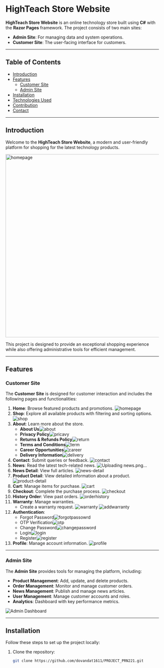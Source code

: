 # HighTeach Store Website

**HighTeach Store Website** is an online technology store built using **C#** with the **Razor Pages** framework. The project consists of two main sites:

- **Admin Site**: For managing data and system operations.
- **Customer Site**: The user-facing interface for customers.

---

## Table of Contents

- [Introduction](#introduction)
- [Features](#features)
  - [Customer Site](#customer-site)
  - [Admin Site](#admin-site)
- [Installation](#installation)
- [Technologies Used](#technologies-used)
- [Contribution](#contribution)
- [Contact](#contact)

---

## Introduction

Welcome to the **HighTeach Store Website**, a modern and user-friendly platform for shopping for the latest technology products. 

<img src="https://github.com/user-attachments/assets/f73e075b-c9f9-4ea7-a4c2-a85c5058da70" alt="homepage" width="600" />

This project is designed to provide an exceptional shopping experience while also offering administrative tools for efficient management.

---

## Features

### Customer Site

The **Customer Site** is designed for customer interaction and includes the following pages and functionalities:

1. **Home**: Browse featured products and promotions.
![homepage](https://github.com/user-attachments/assets/3abe7cb7-d0a6-4308-a2a7-307bb3600ab9)
2. **Shop**: Explore all available products with filtering and sorting options.
   ![shop](https://github.com/user-attachments/assets/fabd3669-7423-436f-9298-7c98c6ab0f98)
3. **About**: Learn more about the store.
   - **About Us**![about](https://github.com/user-attachments/assets/ee95915c-43af-47c3-a01f-a4093335b903)
   - **Privacy Policy**![pricavy](https://github.com/user-attachments/assets/a987cdba-409b-4299-815d-df73107f5e2c)
   - **Returns & Refunds Policy**![return](https://github.com/user-attachments/assets/407ed51d-fbb9-42a6-a228-ee8f17e95689)
   - **Terms and Conditions**![term](https://github.com/user-attachments/assets/fa4568b6-c1ca-4d10-9f3e-307eef93a6ec)
   - **Career Opportunities**![career](https://github.com/user-attachments/assets/a0cf3f69-b7dc-4d37-bb9d-122e1953e569)
   - **Delivery Information**![delivery](https://github.com/user-attachments/assets/65b5a972-6e67-4423-9e6a-dc59a4b991cd)
4. **Contact**: Submit queries or feedback.
   ![contact](https://github.com/user-attachments/assets/708676b6-71a9-4d6f-afc4-85abe08d3f9e)
5. **News**: Read the latest tech-related news.
   ![Uploading news.png…]()
6. **News Detail**: View full articles.
   ![news-detail](https://github.com/user-attachments/assets/ce26ba2f-25fa-46a3-aedc-17045649801b)
7. **Product Detail**: View detailed information about a product.
  ![product-detail](https://github.com/user-attachments/assets/77765eec-6362-47d6-aa9d-6a247910c71e)
8. **Cart**: Manage items for purchase.
   ![cart](https://github.com/user-attachments/assets/9f31313f-66bb-412a-afd5-810f3b6ac009)
9. **Checkout**: Complete the purchase process.
  ![checkout](https://github.com/user-attachments/assets/270e615e-6c2b-48c3-997f-1d185437b130)
10. **History Order**: View past orders.
    ![orderhistory](https://github.com/user-attachments/assets/9bf6f2f8-c9d5-4a92-b380-a23f6814773e)
12. **Warranty**: Manage warranties.
    - Create a warranty request.
    ![warranty](https://github.com/user-attachments/assets/9cf26fd3-c09b-4ba6-9ffc-bf46f1298c84)
    ![addwarranty](https://github.com/user-attachments/assets/73f93e75-9356-420b-8c96-337192404d40)
13. **Authentication**:
    - Forgot Password![forgotpassowrd](https://github.com/user-attachments/assets/9b94ef12-4f7d-4a74-8f5b-4140894dcd23)
    - OTP Verification![otp](https://github.com/user-attachments/assets/617a543e-38da-4cf1-8ffc-3fb5ff48d962)
    - Change Password![changepassword](https://github.com/user-attachments/assets/722dcd81-90ae-49d6-8fce-51d69f27b5fc)
    - Login![login](https://github.com/user-attachments/assets/4e53c661-46cf-4e99-8ae5-02afcd060437)
    - Register![register](https://github.com/user-attachments/assets/2e782024-5771-473f-af75-429e1bf3dfd4)
14. **Profile**: Manage account information.
    ![profile](https://github.com/user-attachments/assets/baaf4fce-f0f1-4a11-9e49-e608e312700c)
---

### Admin Site

The **Admin Site** provides tools for managing the platform, including:

- **Product Management**: Add, update, and delete products.
- **Order Management**: Monitor and manage customer orders.
- **News Management**: Publish and manage news articles.
- **User Management**: Manage customer accounts and roles.
- **Analytics**: Dashboard with key performance metrics.

![Admin Dashboard](path/to/admin-dashboard-image.png)

---

## Installation

Follow these steps to set up the project locally:

1. Clone the repository:
   ```bash
   git clone https://github.com/dovandat1611/PROJECT_PRN221.git
